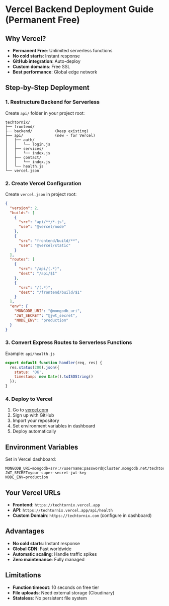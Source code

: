 # Vercel Backend Deployment Guide (Permanent Free)

## Why Vercel?
- **Permanent Free**: Unlimited serverless functions
- **No cold starts**: Instant response
- **GitHub integration**: Auto-deploy
- **Custom domains**: Free SSL
- **Best performance**: Global edge network

## Step-by-Step Deployment

### 1. Restructure Backend for Serverless
Create `api/` folder in your project root:
```
techtornix/
├── frontend/
├── backend/          (keep existing)
├── api/              (new - for Vercel)
│   ├── auth/
│   │   └── login.js
│   ├── services/
│   │   └── index.js
│   ├── contact/
│   │   └── index.js
│   └── health.js
└── vercel.json
```

### 2. Create Vercel Configuration
Create `vercel.json` in project root:
```json
{
  "version": 2,
  "builds": [
    {
      "src": "api/**/*.js",
      "use": "@vercel/node"
    },
    {
      "src": "frontend/build/**",
      "use": "@vercel/static"
    }
  ],
  "routes": [
    {
      "src": "/api/(.*)",
      "dest": "/api/$1"
    },
    {
      "src": "/(.*)",
      "dest": "/frontend/build/$1"
    }
  ],
  "env": {
    "MONGODB_URI": "@mongodb_uri",
    "JWT_SECRET": "@jwt_secret",
    "NODE_ENV": "production"
  }
}
```

### 3. Convert Express Routes to Serverless Functions
Example: `api/health.js`
```javascript
export default function handler(req, res) {
  res.status(200).json({ 
    status: 'OK', 
    timestamp: new Date().toISOString() 
  });
}
```

### 4. Deploy to Vercel
1. Go to [vercel.com](https://vercel.com)
2. Sign up with GitHub
3. Import your repository
4. Set environment variables in dashboard
5. Deploy automatically

## Environment Variables
Set in Vercel dashboard:
```
MONGODB_URI=mongodb+srv://username:password@cluster.mongodb.net/techtornix
JWT_SECRET=your-super-secret-jwt-key
NODE_ENV=production
```

## Your Vercel URLs
- **Frontend**: `https://techtornix.vercel.app`
- **API**: `https://techtornix.vercel.app/api/health`
- **Custom Domain**: `https://techtornix.com` (configure in dashboard)

## Advantages
- **No cold starts**: Instant response
- **Global CDN**: Fast worldwide
- **Automatic scaling**: Handle traffic spikes
- **Zero maintenance**: Fully managed

## Limitations
- **Function timeout**: 10 seconds on free tier
- **File uploads**: Need external storage (Cloudinary)
- **Stateless**: No persistent file system
